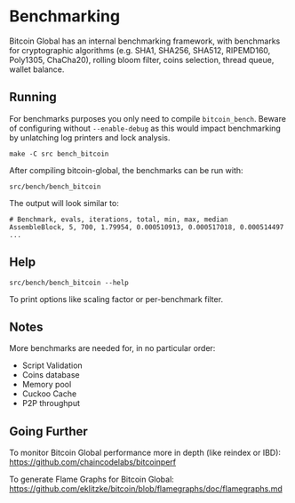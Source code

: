 Benchmarking
============

Bitcoin Global has an internal benchmarking framework, with benchmarks
for cryptographic algorithms (e.g. SHA1, SHA256, SHA512, RIPEMD160, Poly1305, ChaCha20), rolling bloom filter, coins selection,
thread queue, wallet balance.

Running
---------------------

For benchmarks purposes you only need to compile `bitcoin_bench`. Beware of configuring without `--enable-debug` as this would impact
benchmarking by unlatching log printers and lock analysis.

    make -C src bench_bitcoin

After compiling bitcoin-global, the benchmarks can be run with:

    src/bench/bench_bitcoin

The output will look similar to:
```
# Benchmark, evals, iterations, total, min, max, median
AssembleBlock, 5, 700, 1.79954, 0.000510913, 0.000517018, 0.000514497
...
```

Help
---------------------

    src/bench/bench_bitcoin --help

To print options like scaling factor or per-benchmark filter.

Notes
---------------------
More benchmarks are needed for, in no particular order:
- Script Validation
- Coins database
- Memory pool
- Cuckoo Cache
- P2P throughput

Going Further
--------------------

To monitor Bitcoin Global performance more in depth (like reindex or IBD): https://github.com/chaincodelabs/bitcoinperf

To generate Flame Graphs for Bitcoin Global: https://github.com/eklitzke/bitcoin/blob/flamegraphs/doc/flamegraphs.md
